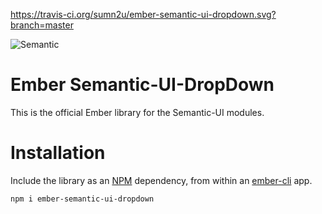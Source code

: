 
https://travis-ci.org/sumn2u/ember-semantic-ui-dropdown.svg?branch=master


![Semantic](http://www.semantic-ui.com/images/logo.png)

# Ember Semantic-UI-DropDown

This is the official Ember library for the Semantic-UI modules. 
# Installation

Include the library as an [NPM](https://www.npmjs.com/) dependency, from within an [ember-cli](http://www.ember-cli.com/) app.

```
npm i ember-semantic-ui-dropdown
```
